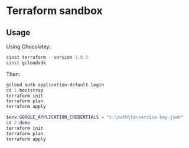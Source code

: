 # Terraform sandbox

## Usage

Using Chocolatey:

```powershell
cinst terraform --version 1.0.5
cinst gcloudsdk
```

Then:

```powershell
gcloud auth application-default login
cd 1-bootstrap
terraform init
terraform plan
terraform apply
```

```powershell
$env:GOOGLE_APPLICATION_CREDENTIALS = "c:\path\to\service-key.json"
cd 2-demo
terraform init
terraform plan
terraform apply
```
